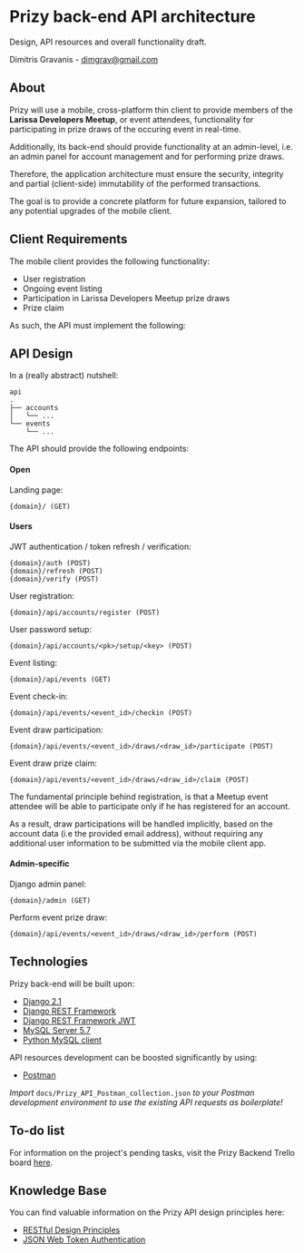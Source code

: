 # Prizy back-end API architecture

Design, API resources and overall functionality draft.

Dimitris Gravanis - <dimgrav@gmail.com>

## About

Prizy will use a mobile, cross-platform thin client to provide members of the **Larissa Developers Meetup**, or event attendees, functionality for participating in prize draws of the occuring event in real-time.

Additionally, its back-end should provide functionality at an admin-level, i.e. an admin panel for account management and for performing prize draws.

Therefore, the application architecture must ensure the security, integrity and partial (client-side) immutability of the performed transactions.

The goal is to provide a concrete platform for future expansion, tailored to any potential upgrades of the mobile client.

## Client Requirements

The mobile client provides the following functionality:

* User registration
* Ongoing event listing
* Participation in Larissa Developers Meetup prize draws
* Prize claim

As such, the API must implement the following:

## API Design

In a (really abstract) nutshell:

```
api
.
├── accounts
│   └── ...
└── events
    └── ...
```

The API should provide the following endpoints:

#### Open

Landing page:

```
{domain}/ (GET)
```

#### Users

JWT authentication / token refresh / verification:

```
{domain}/auth (POST)
{domain}/refresh (POST)
{domain}/verify (POST)
```

User registration:

```
{domain}/api/accounts/register (POST)
```

User password setup:

```
{domain}/api/accounts/<pk>/setup/<key> (POST)
```

Event listing:

```
{domain}/api/events (GET)
```

Event check-in:

```
{domain}/api/events/<event_id>/checkin (POST)
```

Event draw participation:

```
{domain}/api/events/<event_id>/draws/<draw_id>/participate (POST)
```

Event draw prize claim:

```
{domain}/api/events/<event_id>/draws/<draw_id>/claim (POST)
```

The fundamental principle behind registration, is that a Meetup event attendee will be able to participate only if he has registered for an account.

As a result, draw participations will be handled implicitly, based on the account data (i.e the provided email address), without requiring any additional user information to be submitted via the mobile client app.

#### Admin-specific

Django admin panel:

```
{domain}/admin (GET)
```

Perform event prize draw:

```
{domain}/api/events/<event_id>/draws/<draw_id>/perform (POST)
```

## Technologies

Prizy back-end will be built upon:

* [Django 2.1](https://www.djangoproject.com/)
* [Django REST Framework](http://www.django-rest-framework.org/)
* [Django REST Framework JWT](https://getblimp.github.io/django-rest-framework-jwt/)
* [MySQL Server 5.7](https://www.mysql.com/)
* [Python MySQL client](https://pypi.python.org/pypi/mysqlclient)

API resources development can be boosted significantly by using:

* [Postman](https://www.getpostman.com/)

*Import* `docs/Prizy_API_Postman_collection.json` *to your Postman development environment to use the existing API requests as boilerplate!*

## To-do list

For information on the project's pending tasks, visit the Prizy Backend Trello board [here](https://trello.com/b/zIPr3q6l/prizy-backend).

## Knowledge Base

You can find valuable information on the Prizy API design principles here:

* [RESTful Design Principles](https://restfulapi.net/)
* [JSON Web Token Authentication](https://jwt.io/introduction/)
